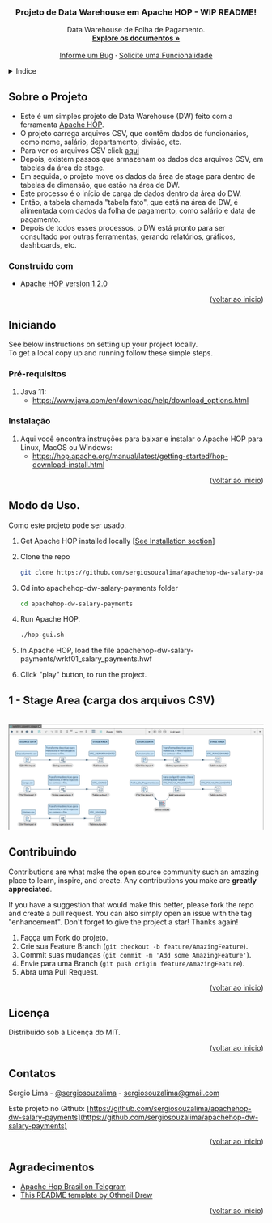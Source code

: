 <div id="top"></div>
<!--
*** Thanks for checking out this README file.
*** If you have a suggestion, please fork the repo and create a pull request
*** or open an issue with the tag "enhancement".
*** Don't forget to give the project a star!
*** Thank you!
-->

<div align="center">
<h3 align="center">Projeto de Data Warehouse em Apache HOP - WIP README!</h3>
  <p align="center">
    Data Warehouse de Folha de Pagamento.
    <br />
    <a href="https://github.com/sergiosouzalima/apachehop-dw-salary-payments">
    <strong>Explore os documentos »</strong></a>
    <br />
    <br />
    <a href="https://github.com/sergiosouzalima/apachehop-dw-salary-payments/issues">Informe um Bug</a>
    ·
    <a href="https://github.com/sergiosouzalima/apachehop-dw-salary-payments/issues">Solicite uma Funcionalidade</a>
  </p>
</div>

<!-- TABLE OF CONTENTS -->
<details>
  <summary>Indice</summary>
  <ol>
    <li>
      <a href="#about-the-project">Sobre o Projeto</a>
      <ul>
        <li><a href="#built-with">Construído com</a></li>
      </ul>
    </li>
    <li>
      <a href="#getting-started">Iniciando</a>
      <ul>
        <li><a href="#prerequisites">Prerequisitos</a></li>
        <li><a href="#installation">Instalação</a></li>
      </ul>
    </li>
    <li><a href="#usage">Uso</a></li>
    <li><a href="#contributing">Contribuição</a></li>
    <li><a href="#license">Licença</a></li>
    <li><a href="#contact">Contato</a></li>
    <li><a href="#acknowledgments">Agradecimentos</a></li>
  </ol>
</details>

<!-- ABOUT THE PROJECT -->

<div id="about-the-project"></div>


## Sobre o Projeto

* Este é um simples projeto de Data Warehouse (DW) feito com a ferramenta <a href="https://hop.apache.org" target="_blank">Apache HOP</a>.<br />
* O projeto carrega arquivos CSV, que contêm dados de funcionários, como nome, salário, departamento, divisão, etc.<br />
* Para ver os arquivos CSV click <a href="https://github.com/sergiosouzalima/apachehop-dw-salary-payments/tree/master/datasets" target="_blank">aqui</a>
* Depois, existem passos que armazenam os dados dos arquivos CSV, em tabelas da área de stage.<br />
* Em seguida, o projeto move os dados da área de stage para dentro de tabelas de dimensão, que estão na área de DW.<br />
* Este processo é o início de carga de dados dentro da área do DW.<br />
* Então, a tabela chamada "tabela fato", que está na área de DW, é alimentada com dados da folha de pagamento, como salário e data de pagamento.
* Depois de todos esses processos, o DW está pronto para ser consultado por outras ferramentas, gerando relatórios, gráficos, dashboards, etc.

<div id="built-with"></div>

### Construido com
* [Apache HOP version 1.2.0](https://hop.apache.org/)

<p align="right">(<a href="#top">voltar ao inicio</a>)</p>

<!-- GETTING STARTED -->
## Iniciando

See below instructions on setting up your project locally.<br />
To get a local copy up and running follow these simple steps.

### Pré-requisitos

1. Java 11:
	* https://www.java.com/en/download/help/download_options.html

### Instalação

1. Aqui você encontra instruções para baixar e instalar o Apache HOP para Linux, MacOS ou Windows:
	* https://hop.apache.org/manual/latest/getting-started/hop-download-install.html

<p align="right">(<a href="#top">voltar ao inicio</a>)</p>

<!-- USAGE EXAMPLES -->
## Modo de Uso.

Como este projeto pode ser usado.

1. Get Apache HOP installed locally [<a href="#installation">See Installation section</a>]

3. Clone the repo
   ```sh
   git clone https://github.com/sergiosouzalima/apachehop-dw-salary-payments.git
   ```
4. Cd into apachehop-dw-salary-payments folder
   ```sh
   cd apachehop-dw-salary-payments
   ```
5. Run Apache HOP.
   ```sh
   ./hop-gui.sh
   ```
6. In Apache HOP, load the file apachehop-dw-salary-payments/wrkf01_salary_payments.hwf

7. Click "play" button, to run the project.


## 1 - Stage Area (carga dos arquivos CSV)

<!-- About the project image -->
<br />
<div align="center">
  <a href="https://github.com/sergiosouzalima/apachehop-dw-salary-payments">
    <img src="images/wrkf01_pipe01.png" alt="Stage Area">
  </a>
</div>

<!-- CONTRIBUTING -->
## Contribuindo

Contributions are what make the open source community such an amazing place to learn, inspire, and create. Any contributions you make are **greatly appreciated**.

If you have a suggestion that would make this better, please fork the repo and create a pull request. You can also simply open an issue with the tag "enhancement".
Don't forget to give the project a star! Thanks again!

1. Façça um Fork do projeto.
2. Crie sua Feature Branch (`git checkout -b feature/AmazingFeature`).
3. Commit suas mudanças (`git commit -m 'Add some AmazingFeature'`).
4. Envie para uma Branch (`git push origin feature/AmazingFeature`).
5. Abra uma Pull Request.

<p align="right">(<a href="#top">voltar ao inicio</a>)</p>

<!-- LICENSE -->
## Licença

Distribuido sob a Licença do MIT.

<p align="right">(<a href="#top">voltar ao inicio</a>)</p>

<!-- CONTACT -->
## Contatos

Sergio Lima - [@sergiosouzalima](https://twitter.com/sergiosouzalima) - sergiosouzalima@gmail.com

Este projeto no Github: [https://github.com/sergiosouzalima/apachehop-dw-salary-payments](https://github.com/sergiosouzalima/apachehop-dw-salary-payments)

<p align="right">(<a href="#top">voltar ao inicio</a>)</p>

<!-- ACKNOWLEDGMENTS -->
## Agradecimentos

* [Apache Hop Brasil on Telegram](https://t.me/apachehop)
* [This README template by Othneil Drew](https://github.com/othneildrew/Best-README-Template)

<p align="right">(<a href="#top">voltar ao inicio</a>)</p>
